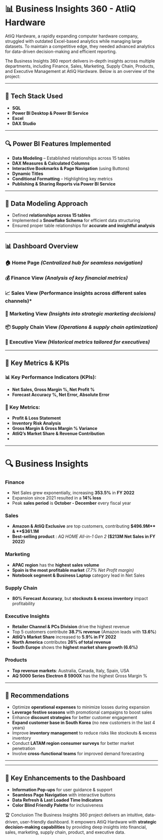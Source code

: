 # 📊 Business Insights 360 - AtliQ Hardware #

AtliQ Hardware, a rapidly expanding computer hardware company, struggled with outdated Excel-based analytics while managing large datasets. To maintain a competitive edge, they needed advanced analytics for data-driven decision-making and efficient reporting.

The Business Insights 360 report delivers in-depth insights across multiple departments, including Finance, Sales, Marketing, Supply Chain, Products, and Executive Management at AtliQ Hardware. Below is an overview of the project:

***

## 🚀 Tech Stack Used ##
  - **SQL**
  - **Power BI Desktop & Power BI Service**
  - **Excel**
  - **DAX Studio**

 *** 

## 🔍 Power BI Features Implemented
 - **Data Modeling**  – Established relationships across 15 tables
- **DAX Measures & Calculated Columns**
- **Interactive Bookmarks & Page Navigation** (using Buttons)
- **Dynamic Titles**
- **Conditional Formatting** – Highlighting key metrics
- **Publishing & Sharing Reports via Power BI Service**

***

## 📌 Data Modeling Approach
- Defined **relationships across 15 tables**
- Implemented a **Snowflake Schema** for efficient data structuring
- Ensured proper table relationships for **accurate and insightful analysis**
***

## 📊 Dashboard Overview
### 🏠 Home Page ***(Centralized hub for seamless navigation)***

### 💰 Finance View ***(Analysis of key financial metrics)***

### 📈 Sales View **(Performance insights across different sales channels)***

### 📢 Marketing View ***(Insights into strategic marketing decisions)***

### 📦 Supply Chain View ***(Operations & supply chain optimization)***

### 🎯 Executive View ***(Historical metrics tailored for executives)***

***
## 📌 Key Metrics & KPIs ##

### 📊 Key Performance Indicators (KPIs): ###

-   **Net Sales, Gross Margin %, Net Profit %**
-	**Forecast Accuracy %, Net Error, Absolute Error**

### 📌 Key Metrics: ###
-	**Profit & Loss Statement**
-	**Inventory Risk Analysis**
-	**Gross Margin & Gross Margin % Variance**
-	**AtliQ’s Market Share & Revenue Contribution**
-	
***
# 🔍 Business Insights #

### Finance ###
-	Net Sales grew exponentially, increasing **353.5%** in **FY 2022**
-	Expansion since 2021 resulted in a **14% loss**
-	Peak **sales period** is **October - December** every fiscal year

### Sales

-	**Amazon & AtliQ Exclusive** are top customers, contributing **$496.9M** & **$361.1M**
-	**Best-selling product** : *AQ HOME All-in-1 Gen 2* **($213M Net Sales in FY 2022)**


### Marketing

-	**APAC region** has the **highest sales volume**
-	**Spain is the most profitable market** *(7.7% Net Profit margin)*
-	**Notebook segment & Business Laptop** category lead in Net Sales

### Supply Chain

-	**80% Forecast Accuracy**, but **stockouts & excess inventory** impact profitability

### Executive Insights

-	**Retailer Channel & PCs Division** drive the highest revenue
-	Top 5 customers contribute **38.7% revenue** (Amazon leads with **13.6%**)
-	**AtliQ’s Market Share** increased to **5.9% in FY 2022**
-	**North America** contributes **26% of total revenue**
-	**South Europe** shows the **highest market share growth (6.6%)**

### Products

-	**Top revenue markets**: Australia, Canada, Italy, Spain, USA
-	**AQ 5000 Series Electron 8 5900X** has the highest Gross Margin %

***
## 📌 Recommendations
-	Optimize **operational expenses** to minimize losses during expansion
-	**Leverage festive seasons** with promotional campaigns to boost sales
-	Enhance **discount strategies** for better customer engagement
-	**Expand customer base in South Korea** (no new customers in the last 4 years)
-	Improve **inventory management** to reduce risks like stockouts & excess inventory
-	Conduct **LATAM region consumer surveys** for better market penetration
-	Involve **cross-functional teams** for improved demand forecasting
________________________________________
*** 
## 🎯 Key Enhancements to the Dashboard
-	**Information Pop-ups** for user guidance & support
-	**Seamless Page Navigation** with interactive buttons
-	**Data Refresh & Last Loaded Time Indicators**
-	**Color Blind Friendly Palette** for inclusiveness


🏆 Conclusion
The Business Insights 360 project delivers an intuitive, data-driven, user-friendly dashboard. It empowers AtliQ Hardware with **strategic decision-making capabilities** by providing deep insights into financial, sales, marketing, supply chain, product, and executive data.





